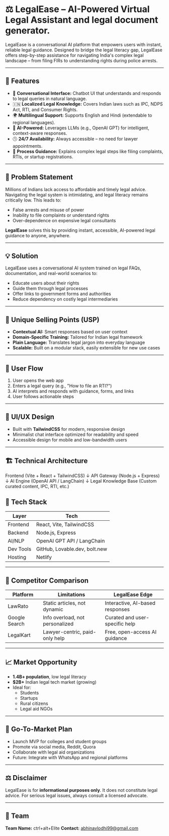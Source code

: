 # ⚖️ LegalEase – AI-Powered Virtual Legal Assistant and legal document generator.

LegalEase is a conversational AI platform that empowers users with instant, reliable legal guidance. Designed to bridge the legal literacy gap, LegalEase offers step-by-step assistance for navigating India's complex legal landscape – from filing FIRs to understanding rights during police arrests.

---

## 🚀 Features

- 💬 **Conversational Interface:** Chatbot UI that understands and responds to legal queries in natural language.
- 🇮🇳 **Localized Legal Knowledge:** Covers Indian laws such as IPC, NDPS Act, RTI, and Consumer Rights.
- 🌍 **Multilingual Support:** Supports English and Hindi (extendable to regional languages).
- 🧠 **AI-Powered:** Leverages LLMs (e.g., OpenAI GPT) for intelligent, context-aware responses.
- 🕓 **24/7 Availability:** Always accessible – no need for lawyer appointments.
- 📄 **Process Guidance:** Explains complex legal steps like filing complaints, RTIs, or startup registrations.

---

## 🧠 Problem Statement

Millions of Indians lack access to affordable and timely legal advice. Navigating the legal system is intimidating, and legal literacy remains critically low. This leads to:
- False arrests and misuse of power
- Inability to file complaints or understand rights
- Over-dependence on expensive legal consultants

**LegalEase** solves this by providing instant, accessible, AI-powered legal guidance to anyone, anywhere.

---

## 💡 Solution

LegalEase uses a conversational AI system trained on legal FAQs, documentation, and real-world scenarios to:
- Educate users about their rights
- Guide them through legal processes
- Offer links to government forms and authorities
- Reduce dependency on costly legal intermediaries

---

## 🌟 Unique Selling Points (USP)

- **Contextual AI:** Smart responses based on user context  
- **Domain-Specific Training:** Tailored for Indian legal framework  
- **Plain Language:** Translates legal jargon into everyday language  
- **Scalable:** Built on a modular stack, easily extensible for new use cases  

---

## 🧭 User Flow

1. User opens the web app  
2. Enters a legal query (e.g., "How to file an RTI?")  
3. AI interprets and responds with guidance, forms, and links  
4. User follows actionable steps  

---

## 🎨 UI/UX Design

- Built with **TailwindCSS** for modern, responsive design  
- Minimalist chat interface optimized for readability and speed  
- Accessible design for mobile and low-bandwidth users  

---

## 🏗️ Technical Architecture

Frontend (Vite + React + TailwindCSS)
↓
API Gateway (Node.js + Express)
↓
AI Engine (OpenAI API / LangChain)
↓
Legal Knowledge Base (Custom curated content, IPC, RTI, etc.)

## 🔧 Tech Stack

| Layer        | Tech                          |
|--------------|-------------------------------|
| Frontend     | React, Vite, TailwindCSS       |
| Backend      | Node.js, Express               |
| AI/NLP       | OpenAI GPT API / LangChain     |
| Dev Tools    | GitHub, Lovable.dev, bolt.new  |
| Hosting      | Netlify                        |

---

## 🥊 Competitor Comparison

| Platform     | Limitations                    | LegalEase Edge                   |
|--------------|--------------------------------|----------------------------------|
| LawRato      | Static articles, not dynamic   | Interactive, AI-based responses  |
| Google Search| Info overload, not personalized| Curated and user-specific help   |
| LegalKart    | Lawyer-centric, paid-only help | Free, open-access AI guidance    |

---

## 📈 Market Opportunity

- **1.4B+ population**, low legal literacy  
- **$2B+** Indian legal tech market (growing)  
- Ideal for:  
  - Students  
  - Startups  
  - Rural citizens  
  - Legal aid NGOs  

---

## 🎯 Go-To-Market Plan

- Launch MVP for colleges and student groups  
- Promote via social media, Reddit, Quora  
- Collaborate with legal aid organizations  
- Future: Integrate with WhatsApp and regional platforms  

---

## ⚖️ Disclaimer

LegalEase is for **informational purposes only**. It does not constitute legal advice. For serious legal issues, always consult a licensed advocate.

---

## 🤝 Team

**Team Name:** ctrl+alt+Elite 
**Contact:** abhinavlodhi99@gmail.com
